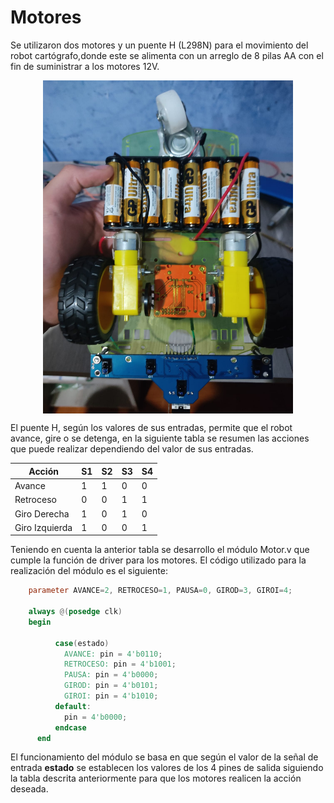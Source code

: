 # Motores

Se utilizaron dos motores y un puente H (L298N) para el movimiento del robot cartógrafo,donde este se alimenta con un arreglo de 8 pilas AA con el fin de suministrar a los motores 12V.
<p align="center">
  <img src="/Imagenes/DC.jpeg" align="center" width="400px" >
</p>

El puente H, según los valores de sus entradas, permite que el robot avance, gire o se detenga, en la siguiente tabla se resumen las acciones que puede realizar dependiendo del valor de sus entradas.

 | Acción | S1 | S2 | S3 | S4 |
| ------------- | ------------- | ------------- |------------- |------------- |
| Avance | 1 | 1 | 0 | 0 |
| Retroceso | 0| 0 | 1 | 1 |
| Giro Derecha | 1 | 0 | 1 | 0 |
| Giro Izquierda | 1 | 0 | 0 | 1 |



Teniendo en cuenta la anterior tabla se desarrollo el módulo Motor.v que cumple la función de driver para los motores. El código utilizado para la realización del módulo es el siguiente:

```verilog
    parameter AVANCE=2, RETROCESO=1, PAUSA=0, GIROD=3, GIROI=4;

    always @(posedge clk) 
    begin

          case(estado)
            AVANCE: pin = 4'b0110;
            RETROCESO: pin = 4'b1001;
            PAUSA: pin = 4'b0000;
            GIROD: pin = 4'b0101;
            GIROI: pin = 4'b1010;
          default:
            pin = 4'b0000;
          endcase
      end
  ```
      
El funcionamiento del módulo se basa en que según el valor de la señal de entrada **estado** se establecen los valores de los 4 pines de salida siguiendo la tabla descrita anteriormente para que los motores realicen la acción deseada. 
